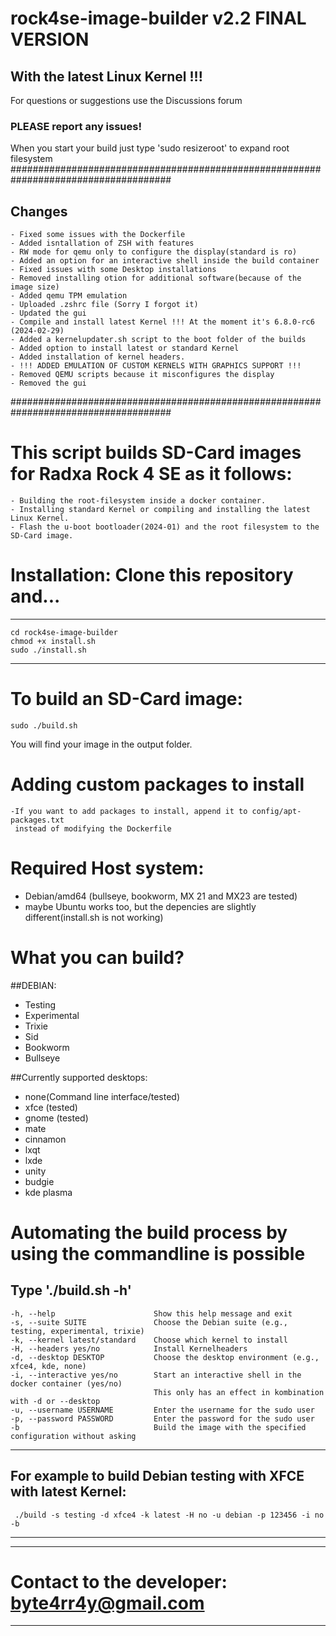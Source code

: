 # rock4se-image-builder v2.2 FINAL VERSION
## With the latest Linux Kernel !!!
For questions or suggestions use the Discussions forum
### PLEASE report any issues!
When you start your build just type 'sudo resizeroot' to expand root filesystem
#####################################################################################
## Changes
    - Fixed some issues with the Dockerfile
    - Added isntallation of ZSH with features
    - RW mode for qemu only to configure the display(standard is ro)
    - Added an option for an interactive shell inside the build container
    - Fixed issues with some Desktop installations
    - Removed installing otion for additional software(because of the image size)
    - Added qemu TPM emulation
    - Uploaded .zshrc file (Sorry I forgot it)
    - Updated the gui
    - Compile and install latest Kernel !!! At the moment it's 6.8.0-rc6 (2024-02-29)
    - Added a kernelupdater.sh script to the boot folder of the builds
    - Added option to install latest or standard Kernel
    - Added installation of kernel headers.
    - !!! ADDED EMULATION OF CUSTOM KERNELS WITH GRAPHICS SUPPORT !!!
    - Removed QEMU scripts because it misconfigures the display
    - Removed the gui
#####################################################################################
# This script builds SD-Card images for Radxa Rock 4 SE as it follows:
    - Building the root-filesystem inside a docker container.
    - Installing standard Kernel or compiling and installing the latest Linux Kernel.
    - Flash the u-boot bootloader(2024-01) and the root filesystem to the SD-Card image.

# Installation: Clone this repository and...
----------------------
    cd rock4se-image-builder
    chmod +x install.sh
    sudo ./install.sh
----------------------

# To build an SD-Card image:
    sudo ./build.sh

You will find your image in the output folder.

# Adding custom packages to install
    -If you want to add packages to install, append it to config/apt-packages.txt
     instead of modifying the Dockerfile

# Required Host system:
  - Debian/amd64 (bullseye, bookworm, MX 21 and MX23 are tested)
  - maybe Ubuntu works too, but the depencies are slightly different(install.sh is not working)

# What you can build?
##DEBIAN:
  - Testing
  - Experimental
  - Trixie
  - Sid
  - Bookworm
  - Bullseye

##Currently supported desktops:
  - none(Command line interface/tested)
  - xfce     (tested)
  - gnome    (tested)
  - mate
  - cinnamon
  - lxqt
  - lxde
  - unity
  - budgie
  - kde plasma

# Automating the build process by using the commandline is possible
Type './build.sh -h'
---------------------------------------------------
    -h, --help                      Show this help message and exit
    -s, --suite SUITE               Choose the Debian suite (e.g., testing, experimental, trixie)
    -k, --kernel latest/standard    Choose which kernel to install
    -H, --headers yes/no            Install Kernelheaders
    -d, --desktop DESKTOP           Choose the desktop environment (e.g., xfce4, kde, none)
    -i, --interactive yes/no        Start an interactive shell in the docker container (yes/no)
                                    This only has an effect in kombination with -d or --desktop
    -u, --username USERNAME         Enter the username for the sudo user
    -p, --password PASSWORD         Enter the password for the sudo user
    -b                              Build the image with the specified configuration without asking
---------------------------------------------------

For example to build Debian testing with XFCE with latest Kernel:
---------------------------------------------------
     ./build -s testing -d xfce4 -k latest -H no -u debian -p 123456 -i no -b
---------------------------------------------------


---------------------------------------------------
 # Contact to the developer: byte4rr4y@gmail.com #
---------------------------------------------------
